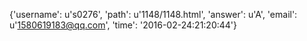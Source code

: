 {'username': u's0276', 'path': u'1148/1148.html', 'answer': u'A', 'email': u'1580619183@qq.com', 'time': '2016-02-24:21:20:44'}